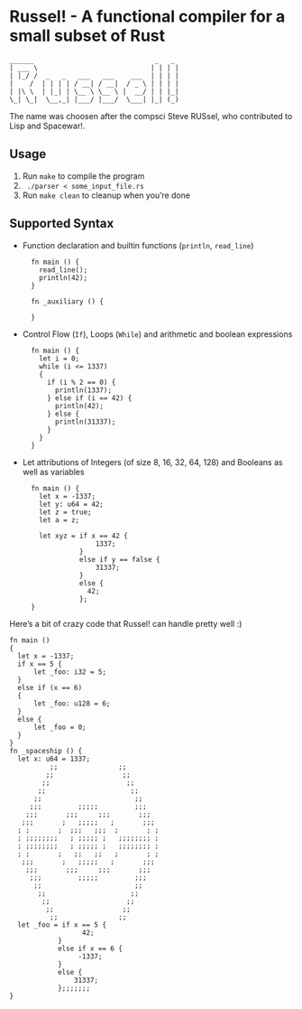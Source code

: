 # Russel! - A functional compiler for a small subset of Rust

    ______                              _   _
    | ___ \                            | | | |
    | |_/ /  _   _   ___   ___    ___  | | | |
    |    /  | | | | / __| / __|  / _ \ | | | |
    | |\ \  | |_| | \__ \ \__ \ |  __/ | | |_|
    \_| \_|  \__,_| |___/ |___/  \___| |_| (_)

The name was choosen after the compsci Steve RUSsel, who contributed to Lisp
and Spacewar!.

## Usage

1. Run `make` to compile the program
2. ` ./parser < some_input_file.rs`
3. Run `make clean` to cleanup when you’re done

## Supported Syntax

- Function declaration and builtin functions (`println`, `read_line`)

        fn main () {
          read_line();
          println(42);
        }

        fn _auxiliary () {

        }

- Control Flow (`If`), Loops (`While`) and arithmetic and boolean expressions

        fn main () {
          let i = 0;
          while (i <= 1337)
          {
            if (i % 2 == 0) {
              println(1337);
            } else if (i == 42) {
              println(42);
            } else {
              println(31337);
            }
          }
        }

- Let attributions of Integers (of size 8, 16, 32, 64, 128) and Booleans as well
    as variables


        fn main () {
          let x = -1337;
          let y: u64 = 42;
          let z = true;
          let a = z;

          let xyz = if x == 42 {
                        1337;
                    }
                    else if y == false {
                        31337;
                    }
                    else {
                      42;
                    };
        }


Here’s a bit of crazy code that Russel! can handle pretty well :)


    fn main ()
    {
      let x = -1337;
      if x == 5 {
          let _foo: i32 = 5;
      }
      else if (x == 6)
      {
          let _foo: u128 = 6;
      }
      else {
          let _foo = 0;
      }
    }
    fn _spaceship () {
      let x: u64 = 1337;
              ;;               ;;
             ;;                 ;;
            ;;                   ;;
           ;;                     ;;
          ;;                       ;;
         ;;;         ;;;;;         ;;;
        ;;;       ;;;     ;;;       ;;;
       ;;;       ;   ;;;;;   ;       ;;;
      ; ;       ;  ;;;   ;;;  ;       ; ;
      ; ;;;;;;;;   ; ;;;;; ;   ;;;;;;;; ;
      ; ;;;;;;;;   ; ;;;;; ;   ;;;;;;;; ;
      ; ;       ;   ;;   ;;   ;       ; ;
       ;;;       ;   ;;;;;   ;       ;;;
        ;;;       ;;;     ;;;       ;;;
         ;;;         ;;;;;         ;;;
          ;;                       ;;
           ;;                     ;;
            ;;                   ;;
             ;;                 ;;
              ;;               ;;
      let _foo = if x == 5 {
                      42;
                }
                else if x == 6 {
                     -1337;
                }
                else {
                    31337;
                };;;;;;;
    }
